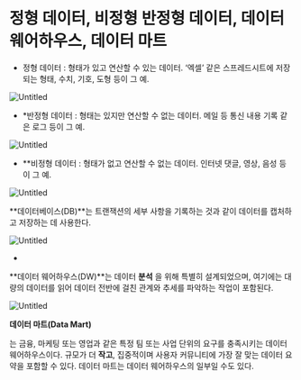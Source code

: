# 정형 데이터, 비정형 반정형 데이터, 데이터 웨어하우스, 데이터 마트

- 정형 데이터 : 형태가 있고 연산할 수 있는 데이터. ‘엑셀’ 같은 스프레드시트에 저장되는 형태, 수치, 기호, 도형 등이 그 예.

![Untitled](%E1%84%8C%E1%85%A5%E1%86%BC%E1%84%92%E1%85%A7%E1%86%BC%20%E1%84%83%E1%85%A6%E1%84%8B%2015d50/Untitled.png)

- *반정형 데이터 : 형태는 있지만 연산할 수 없는 데이터. 메일 등 통신 내용 기록 같은 로그 등이 그 예.

![Untitled](%E1%84%8C%E1%85%A5%E1%86%BC%E1%84%92%E1%85%A7%E1%86%BC%20%E1%84%83%E1%85%A6%E1%84%8B%2015d50/Untitled%201.png)

- **비정형 데이터 : 형태가 없고 연산할 수 없는 데이터. 인터넷 댓글, 영상, 음성 등이 그 예.

![Untitled](%E1%84%8C%E1%85%A5%E1%86%BC%E1%84%92%E1%85%A7%E1%86%BC%20%E1%84%83%E1%85%A6%E1%84%8B%2015d50/Untitled%202.png)

**데이터베이스(DB)**는 트랜잭션의 세부 사항을 기록하는 것과 같이 데이터를 캡처하고 저장하는 데 사용한다.

![Untitled](%E1%84%8C%E1%85%A5%E1%86%BC%E1%84%92%E1%85%A7%E1%86%BC%20%E1%84%83%E1%85%A6%E1%84%8B%2015d50/Untitled%203.png)

-

**데이터 웨어하우스(DW)**는 데이터 **분석** 을 위해 특별히 설계되었으며, 여기에는 대량의 데이터를 읽어 데이터 전반에 걸친 관계와 추세를 파악하는 작업이 포함된다.

![Untitled](%E1%84%8C%E1%85%A5%E1%86%BC%E1%84%92%E1%85%A7%E1%86%BC%20%E1%84%83%E1%85%A6%E1%84%8B%2015d50/Untitled%204.png)

**데이터 마트(Data Mart)**

는 금융, 마케팅 또는 영업과 같은 특정 팀 또는 사업 단위의 요구를 충족시키는 데이터 웨어하우스이다. 규모가 더 **작고**, 집중적이며 사용자 커뮤니티에 가장 잘 맞는 데이터 요약을 포함할 수 있다. 데이터 마트는 데이터 웨어하우스의 일부일 수도 있다.